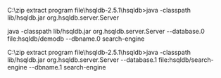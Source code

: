 C:\zip extract program file\hsqldb-2.5.1\hsqldb>java -classpath lib/hsqldb.jar org.hsqldb.server.Server

java -classpath lib/hsqldb.jar org.hsqldb.server.Server --database.0 file:hsqldb/demodb --dbname.0 search-engine


C:\zip extract program file\hsqldb-2.5.1\hsqldb>java -classpath lib/hsqldb.jar org.hsqldb.server.Server --database.1 file:hsqldb/search-engine --dbname.1 search-engine

